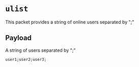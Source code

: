# `ulist`

This packet provides a string of online users separated by ";"

## Payload

A string of users separated by ";"

```
user1;user2;user3;
```
